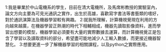 1:我是畢業於中山電機系的學生，目前在清大電機所，及馬席彬教授的實驗室內，論文方向主要為可見光通訊之實作，出生於高雄，喜歡寫字書法等書藝類的嗜好，對於通訊演算法及機器學習較有興趣。
2:就我所理解，計算機視覺現在利用的方向越來越廣，在機器學習正熱潮的時代下相輔相成，機器先讀取影像資料，進而學習出想要的模型，機器學習必須要有大量的實際數據去運算，而計算機視覺正是包含了學習以及讀取資料的部分，希望盡可能地減少人工輸入數據，而更接近機器智慧化。
3:想要更進一步了解機器學習的相關課程，以及python之實際應用。
  